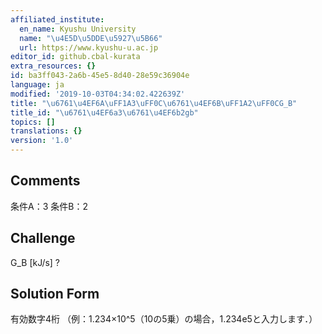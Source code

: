 ```yaml
---
affiliated_institute:
  en_name: Kyushu University
  name: "\u4E5D\u5DDE\u5927\u5B66"
  url: https://www.kyushu-u.ac.jp
editor_id: github.cbal-kurata
extra_resources: {}
id: ba3ff043-2a6b-45e5-8d40-28e59c36904e
language: ja
modified: '2019-10-03T04:34:02.422639Z'
title: "\u6761\u4EF6A\uFF1A3\uFF0C\u6761\u4EF6B\uFF1A2\uFF0CG_B"
title_id: "\u6761\u4EF6a3\u6761\u4EF6b2gb"
topics: []
translations: {}
version: '1.0'
---
```


## Comments
条件A：3
条件B：2

## Challenge
G_B [kJ/s] ?

## Solution Form
有効数字4桁
（例：1.234×10^5（10の5乗）の場合，1.234e5と入力します．）




